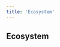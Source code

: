 ```yaml
---
title: 'Ecosystem'
---
```


<!-- Page title -->
<column>

<block>

<hero-title>

## Ecosystem

</hero-title>

</block>

</column>

<!-- DApps -->
<!-- <column id="dapps" class="spacer-s">

<block>

<card-grid title="Secret Apps" header="DApps" collection="dApps" :isPaginated="false"></card-grid>

</block>

</column> -->


<!-- Contributors -->
<column id="contributors" class="spacer-s contributors-container">

<block>

<card-grid header="Contributors" title="Contributors" collection="contributors" :pageSize="15" :isPaginated="true"></card-grid>

</block>

</column>

<!-- Tools and Wallets -->
<!-- <column class="spacer-s tools-and-wallets-container" id="toolswallets">

<block>

<card-grid header="Tools & Wallets" title="Tools & Wallets" collection="toolsAndWallets" :pageSize="15" :isPaginated="false"></card-grid>

</block>

</column> -->


<!-- Exchanges -->
<column id="exchanges" class="spacer-s">

<block>

<card-grid header="Exchanges" title="Exchanges" collection="exchanges" :pageSize="15" :isPaginatd="false"></card-grid>

</block>

</column>
